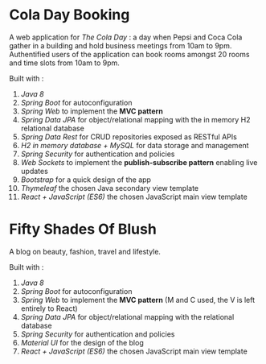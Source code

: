 # Cola Day Booking 

A web application for _The Cola Day_ : a day when Pepsi and Coca Cola gather in a building and hold business meetings from 10am to 9pm.
Authentified users of the application can book rooms amongst 20 rooms and time slots from 10am to 9pm.

Built with :
  1. _Java 8_
  1. _Spring Boot_ for autoconfiguration
  1. _Spring Web_ to implement the **MVC pattern** 
  1. _Spring Data JPA_ for object/relational mapping with the in memory H2 relational database
  1. _Spring Data Rest_ for CRUD repositories exposed as RESTful APIs
  1. _H2 in memory database + MySQL_ for data storage and management
  1. _Spring Security_ for authentication and policies
  1. _Web Sockets_ to implement the **publish-subscribe pattern** enabling live updates
  1. _Bootstrap_ for a quick design of the app
  1. _Thymeleaf_ the chosen Java secondary view template
  1. _React + JavaScript (ES6)_ the chosen JavaScript main view template

# Fifty Shades Of Blush

A blog on beauty, fashion, travel and lifestyle.

Built with :
  1. _Java 8_
  1. _Spring Boot_ for autoconfiguration
  1. _Spring Web_ to implement the **MVC pattern** (M and C used, the V is left entirely to React)
  1. _Spring Data JPA_ for object/relational mapping with the relational database
  1. _Spring Security_ for authentication and policies
  1. _Material UI_ for the design of the blog
  1. _React + JavaScript (ES6)_ the chosen JavaScript main view template

